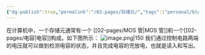 ```yaml
---
{"dg-publish":true,"permalink":"/02-pages/存储元/","tags":["personal/blog","计算机组成原理"]}
---
```


在计算机中，一个存储元通常有一个 [[02-pages/MOS 管\|MOS 管]]和一个[[02-pages/电容\|电容]]构成。如下图所示：
![image.png|150](https://yelanyanyu-img-bed.oss-cn-hangzhou.aliyuncs.com/img/blog/2024/08/20240813194537.png)
我们通过控制电路两端的电压就可以做到检测电容的状态，并且完成电容的充放电，也就是读入和写出。
